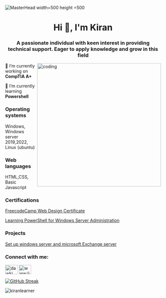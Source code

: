 ![MasterHead width=500 height =500](https://cdn.dribbble.com/users/4055494/screenshots/15215756/media/d2b66c4ca0192aa26d103448b3d1518b.gif)
<h1 align="center">Hi 👋, I'm Kiran</h1>
<h3 align="center">A passionate individual with keen interest in providing technical support. Eager to apply knowledge and grow in this field</h3>
<img align="right" alt="coding" width="400" src="https://www.careerguide.com/career/wp-content/uploads/2021/01/coding_gif.gif"


 🔭 I’m currently working on <b>CompTIA A+ </b>

🌱 I’m currently learning <b> Powershell </b>


<h3 align="left">Operating systems </h3>
<p align="left">Windows, Windows server 2019,2022, Linux (ubuntu) 
  
<h3 align="left">Web languages</h3>
<p align ="left"> HTML,CSS, Basic Javascript </p>

<h3 align="left">Certifications </h3>
<p align ="left"> <a href ="https://www.freecodecamp.org/certification/Kirandeep/responsive-web-design"> FreecodeCamp Web Design Certificate </a> </p>
<p align ="left"> <a href ="https://www.linkedin.com/learning/certificates/8abacea9bcc15c7b76fc9cf9f9a6230c4b50af62d86f00a23b2f56f0b1e6401b?u=56972321">Learning PowerShell for Windows Server Administration </a> </p>

<h3 align="left">Projects </h3>
<a href="https://github.com/KiranLearner/server" ><p align ="left">Set up windows server and microsoft Exchange server </p></a>
<h3 align="left">Connect with me:</h3>
<p align="left">
<a href="https://codepen.io/dawki" target="blank"><img align="center" src="https://raw.githubusercontent.com/rahuldkjain/github-profile-readme-generator/master/src/images/icons/Social/codepen.svg" alt="dawki" height="30" width="40" /></a>
<a href="https://linkedin.com/in/kirandeep-kaur-947a05260" target="blank"><img align="center" src="https://raw.githubusercontent.com/rahuldkjain/github-profile-readme-generator/master/src/images/icons/Social/linked-in-alt.svg" alt="www.linkedkirandeep-kaur-947a05260" height="30" width="40" /></a>
</p>
<!--<p><img align="center" src="https://github-readme-streak-stats.herokuapp.com/?user=kiranlearner&" alt="kiranlearner" /></p>-->
 <p><a href="https://git.io/streak-stats"><img align ="center" src="https://streak-stats.demolab.com?user=KiranLearner&theme=dark" alt="GitHub Streak" /></a></p> 
<p><img align="center" src="https://github-readme-stats.vercel.app/api/top-langs?username=kiranlearner&show_icons=true&locale=en&layout=compact" alt="kiranlearner" /></p>


<!-- https://www.careerguide.com/career/wp-content/uploads/2021/01/coding_gif.gif
https://cdn.dribbble.com/users/4055494/screenshots/15215756/media/d2b66c4ca0192aa26d103448b3d1518b.gif - -->
